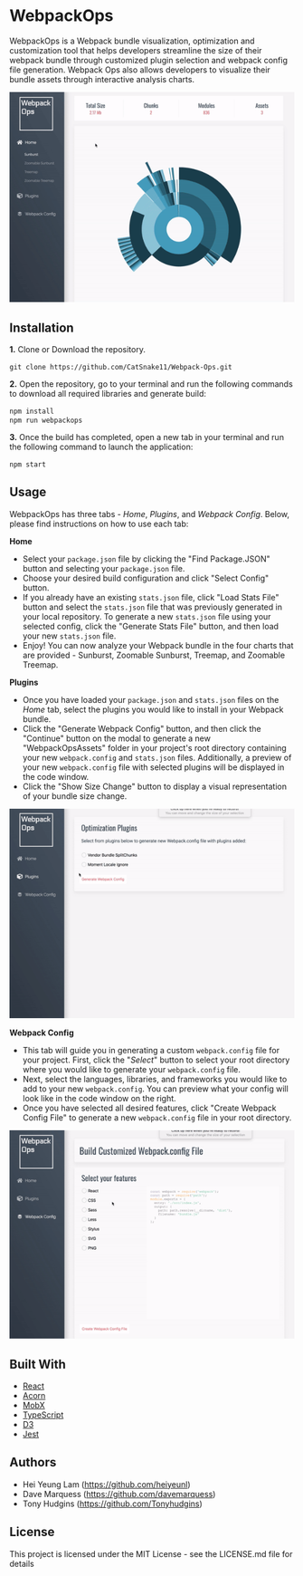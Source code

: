 # WebpackOps


WebpackOps is a Webpack bundle visualization, optimization and customization tool that helps developers streamline the size of their webpack bundle through customized plugin selection and webpack config file generation. Webpack Ops also allows developers to visualize their bundle assets through interactive analysis charts. 

![](https://github.com/davemarquess/Webpack-Ops/blob/read-me/wpo-charts.gif)

## Installation

**1.** Clone or Download the repository.
```
git clone https://github.com/CatSnake11/Webpack-Ops.git
```

**2.** Open the repository, go to your terminal and run the following commands to download all required libraries and generate build:
```
npm install
npm run webpackops
```

**3.** Once the build has completed, open a new tab in your terminal and run the following command to launch the application:
```
npm start
```

## Usage
WebpackOps has three tabs - *Home*, *Plugins*, and *Webpack Config*. Below, please find instructions on how to use each tab:

**Home**
- Select your `package.json` file by clicking the "Find Package.JSON" button and selecting your `package.json` file.
- Choose your desired build configuration and click "Select Config" button.
- If you already have an existing `stats.json` file, click "Load Stats File" button and select the `stats.json` file that was previously generated in your local repository. To generate a new `stats.json` file using your selected config, click the "Generate Stats File" button, and then load your new `stats.json` file.
- Enjoy! You can now analyze your Webpack bundle in the four charts that are provided - Sunburst, Zoomable Sunburst, Treemap, and Zoomable Treemap.

**Plugins**
- Once you have loaded your `package.json` and `stats.json` files on the *Home* tab, select the plugins you would like to install in your Webpack bundle.
- Click the "Generate Webpack Config" button, and then click the "Continue" button on the modal to generate a new "WebpackOpsAssets" folder in your project's root directory containing your new `webpack.config` and `stats.json` files. Additionally, a preview of your new `webpack.config` file with selected plugins will be displayed in the code window.
- Click the "Show Size Change" button to display a visual representation of your bundle size change.

![](https://github.com/davemarquess/Webpack-Ops/blob/read-me/wpo-optimization-plugins.gif)

**Webpack Config**
- This tab will guide you in generating a custom `webpack.config` file for your project.  First, click the "*Select*" button to select your root directory where you would like to generate your `webpack.config` file.
- Next, select the languages, libraries, and frameworks you would like to add to your new `webpack.config`. You can preview what your config will look like in the code window on the right. 
- Once you have selected all desired features, click "Create Webpack Config File" to generate a new `webpack.config` file in your root directory.

![](https://github.com/davemarquess/Webpack-Ops/blob/read-me/wpo-custom-config.gif)

## Built With
- [React](https://github.com/facebook/react)
- [Acorn](https://github.com/acornjs/acorn)
- [MobX](https://github.com/mobxjs/mobx)
- [TypeScript](https://github.com/Microsoft/TypeScript)
- [D3](https://github.com/d3/d3)
- [Jest](https://github.com/facebook/jest)

## Authors
- Hei Yeung Lam (https://github.com/heiyeunl)
- Dave Marquess (https://github.com/davemarquess)
- Tony Hudgins (https://github.com/Tonyhudgins)

## License
This project is licensed under the MIT License - see the LICENSE.md file for details
